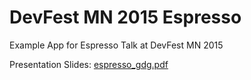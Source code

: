 # DevFest MN 2015 Espresso
Example App for Espresso Talk at DevFest MN 2015

Presentation Slides: [espresso_gdg.pdf](https://github.com/rpgobjects/DevFestEspresso/blob/master/espresso_gdg.pdf)
